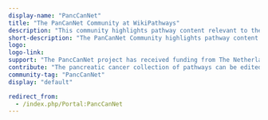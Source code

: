 ```yaml
---
display-name: "PancCanNet"
title: "The PanCanNet Community at WikiPathways"
description: "This community highlights pathway content relevant to the pancreatic cancer research community. This portal is under development."
short-description: "The PanCanNet Community highlights pathway content relevant to the pancreatic cancer research community."
logo:
logo-link: 
support: "The PancCanNet project has received funding from The Netherlands Organization for Health Research and Development under the ZonMw Hotel project number 435005037."
contribute: "The pancreatic cancer collection of pathways can be edited, fixed, and added to using the pathway drawing and annotation tools here at WikiPathways. Contact Martina Kutmon (mkutmon[AT]gmail.com) if interested in curating, adding, or using pancreatic cancer pathways."
community-tag: "PancCanNet"
display: "default"

redirect_from:
  - /index.php/Portal:PancCanNet
---
```

